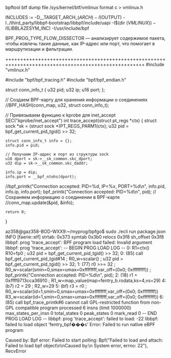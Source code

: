 bpftool btf dump file /sys/kernel/btf/vmlinux format c > vmlinux.h


INCLUDES := -D__TARGET_ARCH_$(ARCH) -I$(OUTPUT) -I../third_party/libbpf-bootstrap/libbpf/include/uapi -I$(dir $(VMLINUX)) -I$(LIBBLAZESYM_INC) -I/usr/include/bpf

BPF_PROG_TYPE_FLOW_DISSECTOR — анализирует содержимое пакета, чтобы извлечь такие данные, как IP-адрес или порт, что помогает в маршрутизации и фильтрации.

+++++++++++++++++++++++++++++++++++++++++++++++++++++++++++++++++++++++++++++++++++++++++++++++++++++
#include "vmlinux.h"

#include "bpf/bpf_tracing.h"
#include  "bpf/bpf_endian.h"



struct conn_info_t {
    u32 pid;
    u32 ip;
    u16 port;
};

// Создаем BPF-карту для хранения информации о соединениях
//BPF_HASH(conn_map, u32, struct conn_info_t);

// Привязываем функцию к kprobe для inet_accept
SEC("kprobe/inet_accept")
int trace_accept(struct pt_regs *ctx) {
    struct sock *sk = (struct sock *)PT_REGS_PARM1(ctx);
    u32 pid = bpf_get_current_pid_tgid() >> 32;

    struct conn_info_t info = {};
    info.pid = pid;
    
    // Получаем IP-адрес и порт из структуры sock
    u16 dport = sk->__sk_common.skc_dport;
    u32 dip = sk->__sk_common.skc_daddr;
    
    info.ip = dip;
    info.port = __bpf_ntohs(dport);
  //bpf_printk("Connection accepted: PID=%d, IP=%x, PORT=%d\n", info.pid, info.ip, info.port);
      bpf_printk("Connection accepted: PID=%d\n", pid);
    // Сохраняем информацию о соединении в BPF-карте
    //conn_map.update(&pid, &info);

    return 0;
}



az358@gaz358-BOD-WXX9:~/myprog/bpfgo$ sudo ./ecli run package.json
INFO [faerie::elf] strtab: 0x373 symtab 0x3b0 relocs 0x3f8 sh_offset 0x3f8
libbpf: prog 'trace_accept': BPF program load failed: Invalid argument
libbpf: prog 'trace_accept': -- BEGIN PROG LOAD LOG --
0: R1=ctx() R10=fp0
; u32 pid = bpf_get_current_pid_tgid() >> 32;
0: (85) call bpf_get_current_pid_tgid#14      ; R0_w=scalar()
; u32 pid = bpf_get_current_pid_tgid() >> 32;
1: (77) r0 >>= 32                     ; R0_w=scalar(smin=0,smax=umax=0xffffffff,var_off=(0x0; 0xffffffff))
; bpf_printk("Connection accepted: PID=%d\n", pid);
2: (18) r1 = 0xffff9713cca36910       ; R1_w=map_value(map=fentry_b.rodata,ks=4,vs=29)
4: (b7) r2 = 29                       ; R2_w=29
5: (bf) r3 = r0                       ; R0_w=scalar(id=1,smin=0,smax=umax=0xffffffff,var_off=(0x0; 0xffffffff)) R3_w=scalar(id=1,smin=0,smax=umax=0xffffffff,var_off=(0x0; 0xffffffff))
6: (85) call bpf_trace_printk#6
cannot call GPL-restricted function from non-GPL compatible program
processed 6 insns (limit 1000000) max_states_per_insn 0 total_states 0 peak_states 0 mark_read 0
-- END PROG LOAD LOG --
libbpf: prog 'trace_accept': failed to load: -22
libbpf: failed to load object 'fentry_bpf���s'
Error: Failed to run native eBPF program

Caused by:
    Bpf error: Failed to start polling: Bpf("Failed to load and attach: Failed to load bpf object\n\nCaused by:\n    System error, errno: 22"), RecvError
